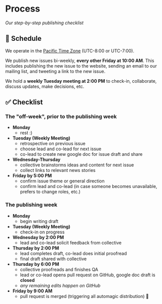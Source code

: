 # Process

*Our step-by-step publishing checklist*

## :calendar: Schedule

We operate in the [Pacific Time Zone](https://en.wikipedia.org/wiki/Pacific_Time_Zone) (UTC-8:00 or UTC-7:00).

We publish new issues bi-weekly, **every other Friday at 10:00 AM**. This includes publishing the new issue to the website, sending an email to our mailing list, and tweeting a link to the new issue.

We hold a **weekly Tuesday meeting at 2:00 PM** to check-in, collaborate, discuss updates, make decisions, etc.

## :white_check_mark: Checklist

### The "off-week", prior to the publishing week

- **Monday** 
    - rest :)
- **Tuesday (Weekly Meeting)**
    - retrospective on previous issue
    - choose lead and co-lead for next issue
    - co-lead to create new google doc for issue draft and share
- **Wednesday-Thursday**
    - collective brainstorms ideas and content for next issue
    - collect links to relevant news stories
- **Friday by 5:00 PM** 
    - confirm issue theme or general direction
    - confirm lead and co-lead (in case someone becomes unavailable, prefers to change roles, etc.)

### The publishing week

- **Monday**
    - begin writing draft
- **Tuesday (Weekly Meeting)**
    - check-in on progress
- **Wednesday by 2:00 PM**
    - lead and co-lead solicit feedback from collective
- **Thursday by 2:00 PM**
    - lead completes draft, co-lead does initial proofread
    - final draft shared with collective
- **Thursday by 6:00 PM** 
    - collective proofreads and finishes QA
    - lead or co-lead opens pull request on GitHub, google doc draft is **closed**
    - *any remaining edits happen on GitHub*
- **Friday by 9:00 AM**
    - pull request is merged (triggering all automagic distribution) :tada:
